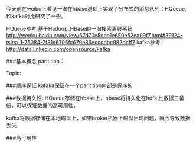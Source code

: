 
今天前在weibo上看见一淘在hbase基础上实现了分布式的消息队列：HQueue,
和kafka对比研究了一些。

HQueue参考:基于Hadoop_HBase的一淘搜索离线系统 
<http://wenku.baidu.com/view/67d70e5dbe1e650e52ea99f7.html#39124-tsina-1-75084-7f31e6706fc679e86eccddbc982dcff7>
kafka参考: http://data.linkedin.com/opensource/kafka


###基本概念
paritition：

Topic:

###顺序保证
kafaka保证在一个paritition内部是保序的

###数据持久性: 
HQueue存储在hbase上，hbase将持久化在hdfs上,数据三备份，可以保证数据的高可用性。

kafka将数据存储在本地磁盘上，如果broker机器上磁盘出现问题，就会导致数据丢失.

###高可用性
